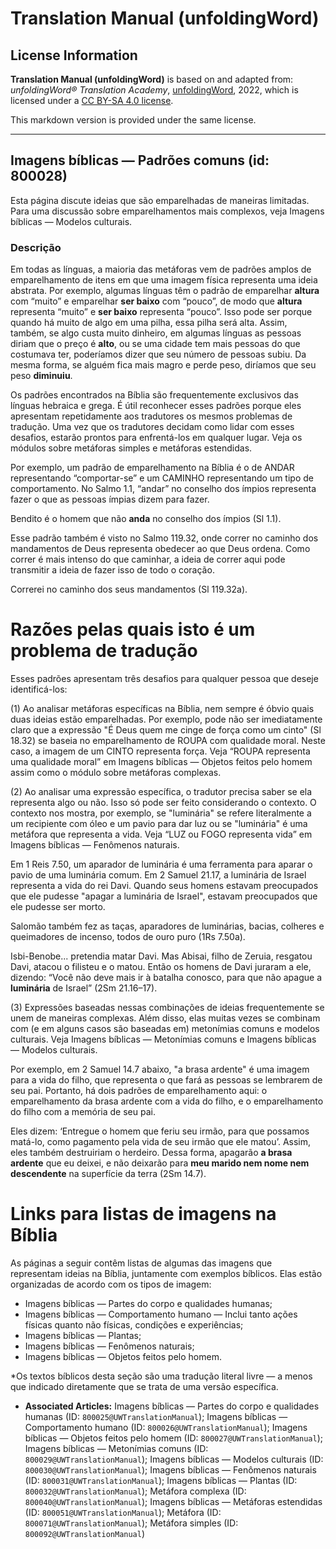 # Translation Manual (unfoldingWord)

## License Information

**Translation Manual (unfoldingWord)** is based on and adapted from: _unfoldingWord® Translation Academy_, [unfoldingWord](https://unfoldingword.org/utw), 2022, which is licensed under a [CC BY-SA 4.0 license](https://creativecommons.org/licenses/by-sa/4.0/legalcode.en).

This markdown version is provided under the same license.



--------------------------------

## Imagens bíblicas — Padrões comuns (id: 800028)

Esta página discute ideias que são emparelhadas de maneiras limitadas. Para uma discussão sobre emparelhamentos mais complexos, veja Imagens bíblicas — Modelos culturais.

### Descrição

Em todas as línguas, a maioria das metáforas vem de padrões amplos de emparelhamento de itens em que uma imagem física representa uma ideia abstrata. Por exemplo, algumas línguas têm o padrão de emparelhar **altura** com “muito” e emparelhar **ser baixo** com “pouco”, de modo que **altura** representa “muito” e **ser baixo** representa “pouco”. Isso pode ser porque quando há muito de algo em uma pilha, essa pilha será alta. Assim, também, se algo custa muito dinheiro, em algumas línguas as pessoas diriam que o preço é **alto**, ou se uma cidade tem mais pessoas do que costumava ter, poderíamos dizer que seu número de pessoas subiu. Da mesma forma, se alguém fica mais magro e perde peso, diríamos que seu peso **diminuiu**.

Os padrões encontrados na Bíblia são frequentemente exclusivos das línguas hebraica e grega. É útil reconhecer esses padrões porque eles apresentam repetidamente aos tradutores os mesmos problemas de tradução. Uma vez que os tradutores decidam como lidar com esses desafios, estarão prontos para enfrentá\-los em qualquer lugar. Veja os módulos sobre metáforas simples e metáforas estendidas.

Por exemplo, um padrão de emparelhamento na Bíblia é o de ANDAR representando “comportar\-se” e um CAMINHO representando um tipo de comportamento. No Salmo 1\.1, “andar” no conselho dos ímpios representa fazer o que as pessoas ímpias dizem para fazer.

Bendito é o homem que não **anda** no conselho dos ímpios (Sl 1\.1\).

Esse padrão também é visto no Salmo 119\.32, onde correr no caminho dos mandamentos de Deus representa obedecer ao que Deus ordena. Como correr é mais intenso do que caminhar, a ideia de correr aqui pode transmitir a ideia de fazer isso de todo o coração.

Correrei no caminho dos seus mandamentos (Sl 119\.32a).

Razões pelas quais isto é um problema de tradução
=================================================

Esses padrões apresentam três desafios para qualquer pessoa que deseje identificá\-los:

(1\) Ao analisar metáforas específicas na Bíblia, nem sempre é óbvio quais duas ideias estão emparelhadas. Por exemplo, pode não ser imediatamente claro que a expressão "É Deus quem me cinge de força como um cinto" (Sl 18\.32\) se baseia no emparelhamento de ROUPA com qualidade moral. Neste caso, a imagem de um CINTO representa força. Veja “ROUPA representa uma qualidade moral” em Imagens bíblicas — Objetos feitos pelo homem assim como o módulo sobre metáforas complexas.

(2\) Ao analisar uma expressão específica, o tradutor precisa saber se ela representa algo ou não. Isso só pode ser feito considerando o contexto. O contexto nos mostra, por exemplo, se "luminária" se refere literalmente a um recipiente com óleo e um pavio para dar luz ou se "luminária" é uma metáfora que representa a vida. Veja “LUZ ou FOGO representa vida” em Imagens bíblicas — Fenômenos naturais.

Em 1 Reis 7\.50, um aparador de luminária é uma ferramenta para aparar o pavio de uma luminária comum. Em 2 Samuel 21\.17, a luminária de Israel representa a vida do rei Davi. Quando seus homens estavam preocupados que ele pudesse "apagar a luminária de Israel", estavam preocupados que ele pudesse ser morto.

Salomão também fez as taças, aparadores de luminárias, bacias, colheres e queimadores de incenso, todos de ouro puro (1Rs 7\.50a).

Isbi\-Benobe... pretendia matar Davi. Mas Abisai, filho de Zeruia, resgatou Davi, atacou o filisteu e o matou. Então os homens de Davi juraram a ele, dizendo: “Você não deve mais ir à batalha conosco, para que não apague a **luminária** de Israel” (2Sm 21\.16–17\).

(3\) Expressões baseadas nessas combinações de ideias frequentemente se unem de maneiras complexas. Além disso, elas muitas vezes se combinam com (e em alguns casos são baseadas em) metonímias comuns e modelos culturais. Veja Imagens bíblicas — Metonímias comuns e Imagens bíblicas — Modelos culturais.

Por exemplo, em 2 Samuel 14\.7 abaixo, "a brasa ardente" é uma imagem para a vida do filho, que representa o que fará as pessoas se lembrarem de seu pai. Portanto, há dois padrões de emparelhamento aqui: o emparelhamento da brasa ardente com a vida do filho, e o emparelhamento do filho com a memória de seu pai.

Eles dizem: ‘Entregue o homem que feriu seu irmão, para que possamos matá\-lo, como pagamento pela vida de seu irmão que ele matou’. Assim, eles também destruiriam o herdeiro. Dessa forma, apagarão **a brasa ardente** que eu deixei, e não deixarão para **meu marido nem nome nem descendente** na superfície da terra (2Sm 14\.7\).

Links para listas de imagens na Bíblia
======================================

As páginas a seguir contêm listas de algumas das imagens que representam ideias na Bíblia, juntamente com exemplos bíblicos. Elas estão organizadas de acordo com os tipos de imagem:

* Imagens bíblicas — Partes do corpo e qualidades humanas;
* Imagens bíblicas — Comportamento humano — Inclui tanto ações físicas quanto não físicas, condições e experiências;
* Imagens bíblicas — Plantas;
* Imagens bíblicas — Fenômenos naturais;
* Imagens bíblicas — Objetos feitos pelo homem.

\*Os textos bíblicos desta seção são uma tradução literal livre — a menos que indicado diretamente que se trata de uma versão específica.

* **Associated Articles:** Imagens bíblicas — Partes do corpo e qualidades humanas (ID: `800025@UWTranslationManual`); Imagens bíblicas — Comportamento humano (ID: `800026@UWTranslationManual`); Imagens bíblicas — Objetos feitos pelo homem (ID: `800027@UWTranslationManual`); Imagens bíblicas — Metonímias comuns (ID: `800029@UWTranslationManual`); Imagens bíblicas — Modelos culturais (ID: `800030@UWTranslationManual`); Imagens bíblicas — Fenômenos naturais (ID: `800031@UWTranslationManual`); Imagens bíblicas — Plantas (ID: `800032@UWTranslationManual`); Metáfora complexa (ID: `800040@UWTranslationManual`); Imagens bíblicas — Metáforas estendidas (ID: `800051@UWTranslationManual`); Metáfora (ID: `800071@UWTranslationManual`); Metáfora simples (ID: `800092@UWTranslationManual`)


